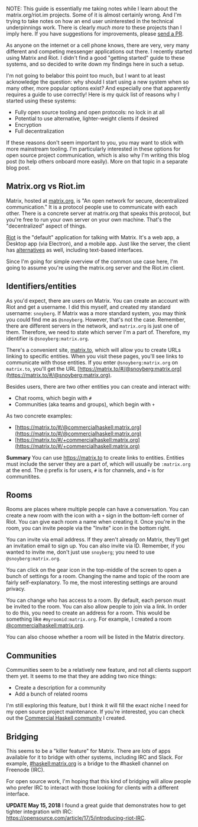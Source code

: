 NOTE: This guide is essentially me taking notes while I learn about
the matrix.org/riot.im projects. Some of it is almost certainly
wrong. And I'm trying to take notes on how an end user uninterested in
the technical underpinnings work. There is clearly _much more_ to
these projects than I imply here. If you have suggestions for
improvements, please
[send a PR](https://github.com/snoyberg/snoyman.com-content/edit/master/posts/guide-to-matrix-riot.md).

As anyone on the internet or a cell phone knows, there are very, very
many different and competing messenger applications out there. I
recently started using Matrix and Riot. I didn't find a good "getting
started" guide to these systems, and so decided to write down my
findings here in such a setup.

I'm not going to belabor this point too much, but I want to at least
acknowledge the question: why should I start using a new system when
so many other, more popular options exist? And especially one that
apparently requires a guide to use correctly! Here is my quick list of
reasons why I started using these systems:

* Fully open source tooling and open protocols: no lock in at all
* Potential to use alternative, lighter-weight clients if desired
* Encryption
* Full decentralization

If these reasons don't seem important to you, you may want to stick
with more mainstream tooling. I'm particularly interested in these
options for open source project communication, which is also why I'm
writing this blog post (to help others onboard more easily). More on
that topic in a separate blog post.

## Matrix.org vs Riot.im

Matrix, hosted at [matrix.org](https://www.matrix.org), is "An open
network for secure, decentralized communication." It is a protocol
people use to communicate with each other. There is a concrete server at
matrix.org that speaks this protocol, but you're free to run your own
server on your own machine. That's the "decentralized" aspect of
things.

[Riot](https://riot.im) is the "default" application for talking with
Matrix. It's a web app, a Desktop app (via Electron), and a mobile
app. Just like the server, the client has
[alternatives](https://matrix.org/docs/projects/try-matrix-now.html)
as well, including text-based interfaces.

Since I'm going for simple overview of the common use case here, I'm
going to assume you're using the matrix.org server and the Riot.im
client.

## Identifiers/entities

As you'd expect, there are users on Matrix. You can create an account
with Riot and get a username. I did this myself, and created my
standard username: `snoyberg`. If Matrix was a more standard system,
you may think you could find me as `@snoyberg`. However, that's not
the case. Remember, there are different servers in the network, and
`matrix.org` is just one of them. Therefore, we need to state which
server I'm a part of. Therefore, my identifier is
`@snoyberg:matrix.org`.

There's a convenient site, [matrix.to](https://matrix.to), which will
allow you to create URLs linking to specific entities. When you visit
these pages, you'll see links to communicate with those entities. If
you enter `@snoyberg:matrix.org` on `matrix.to`, you'll get the URL
[https://matrix.to/#/@snoyberg:matrix.org](https://matrix.to/#/@snoyberg:matrix.org).

Besides users, there are two other entities you can create and
interact with:

* Chat rooms, which begin with `#`
* Communities (aka teams and groups), which begin with `+`

As two concrete examples:

* [https://matrix.to/#/@commercialhaskell:matrix.org](https://matrix.to/#/@commercialhaskell:matrix.org)
* [https://matrix.to/#/+commercialhaskell:matrix.org](https://matrix.to/#/+commercialhaskell:matrix.org)

__Summary__ You can use https://matrix.to to create links to
entities. Entities must include the server they are a part of, which
will usually be `:matrix.org` at the end. The `@` prefix is for users,
`#` is for channels, and `+` is for communitites.

## Rooms

Rooms are places where multiple people can have a conversation. You can create a new room with the icon with a `+` sign in the bottom-left corner of Riot. You can give each room a name when creating it. Once you're in the room, you can invite people via the "Invite" icon in the bottom right.

You can invite via email address. If they aren't already on Matrix,
they'll get an invitation email to sign up. You can also invite via
ID. Remember, if you wanted to invite me, don't just use `snoyberg`;
you need to use `@snoyberg:matrix.org`.

You can click on the gear icon in the top-middle of the screen to open
a bunch of settings for a room. Changing the name and topic of the
room are fairly self-explanatory. To me, the most interesting settings
are around privacy.

You can change who has access to a room. By default, each person must
be invited to the room. You can also allow people to join via a
link. In order to do this, you need to create an address for a
room. This would be something like `#myroomid:matrix.org`. For
example, I created a room
[@commercialhaskell:matrix.org](https://matrix.to/#/@commercialhaskell:matrix.org).

You can also choose whether a room will be listed in the Matrix
directory.

## Communities

Communities seem to be a relatively new feature, and not all clients support them yet. It seems to me that they are adding two nice things:

* Create a description for a community
* Add a bunch of related rooms

I'm still exploring this feature, but I think it will fill the exact
niche I need for my open source project maintenance. If you're
interested, you can check out the
[Commercial Haskell community](https://matrix.to/#/+commercialhaskell:matrix.org)
I created.

## Bridging

This seems to be a "killer feature" for Matrix. There are _lots_ of
apps available for it to bridge with other systems, including IRC and
Slack. For example,
[#haskell:matrix.org](https://matrix.to/#/#haskell:matrix.org) is a
bridge to the #haskell channel on Freenode (IRC).

For open source work, I'm hoping that this kind of bridging will allow
people who prefer IRC to interact with those looking for clients with
a different interface.

__UPDATE May 15, 2018__ I found a great guide that demonstrates how to
get tighter integration with IRC:
<https://opensource.com/article/17/5/introducing-riot-IRC>.
